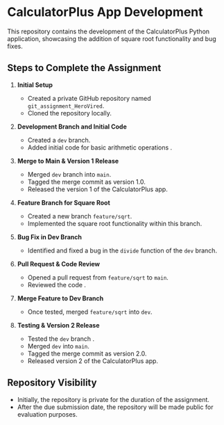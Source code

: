 # CalculatorPlus App Development

This repository contains the development of the CalculatorPlus Python application, showcasing the addition of square root functionality and bug fixes. 

## Steps to Complete the Assignment

1. **Initial Setup**
   - Created a private GitHub repository named `git_assignment_HeroVired`.
   - Cloned the repository locally.

2. **Development Branch and Initial Code**
   - Created a `dev` branch.
   - Added initial code for basic arithmetic operations .

3. **Merge to Main & Version 1 Release**
   - Merged `dev` branch into `main`.
   - Tagged the merge commit as version 1.0.
   - Released the version 1 of the CalculatorPlus app.

4. **Feature Branch for Square Root**
   - Created a new branch `feature/sqrt`.
   - Implemented the square root functionality within this branch.

5. **Bug Fix in Dev Branch**
   - Identified and fixed a bug in the `divide` function of the `dev` branch.
  
6. **Pull Request & Code Review**
   - Opened a pull request from `feature/sqrt` to `main`.
   - Reviewed the code .

7. **Merge Feature to Dev Branch**
   - Once tested, merged `feature/sqrt` into `dev`.

8. **Testing & Version 2 Release**
   - Tested the `dev` branch .
   - Merged `dev` into `main`.
   - Tagged the merge commit as version 2.0.
   - Released version 2 of the CalculatorPlus app.

## Repository Visibility
- Initially, the repository is private for the duration of the assignment.
- After the due submission date, the repository will be made public for evaluation purposes.

